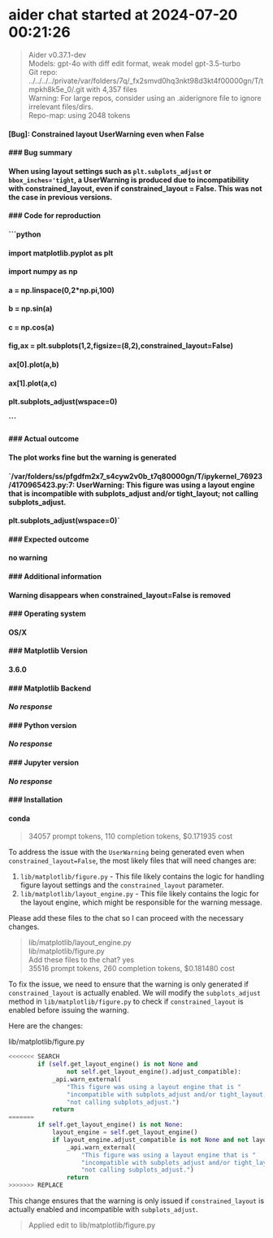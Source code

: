 
# aider chat started at 2024-07-20 00:21:26

> Aider v0.37.1-dev  
> Models: gpt-4o with diff edit format, weak model gpt-3.5-turbo  
> Git repo: ../../../../private/var/folders/7q/_fx2smvd0hq3nkt98d3kt4f00000gn/T/tmpkh8k5e_0/.git with 4,357 files  
> Warning: For large repos, consider using an .aiderignore file to ignore irrelevant files/dirs.  
> Repo-map: using 2048 tokens  

#### [Bug]: Constrained layout UserWarning even when False  
#### ### Bug summary  
####   
#### When using layout settings such as `plt.subplots_adjust` or `bbox_inches='tight`, a UserWarning is produced due to incompatibility with constrained_layout, even if constrained_layout = False. This was not the case in previous versions.  
####   
#### ### Code for reproduction  
####   
#### ```python  
#### import matplotlib.pyplot as plt  
#### import numpy as np  
#### a = np.linspace(0,2*np.pi,100)  
#### b = np.sin(a)  
#### c = np.cos(a)  
#### fig,ax = plt.subplots(1,2,figsize=(8,2),constrained_layout=False)  
#### ax[0].plot(a,b)  
#### ax[1].plot(a,c)  
#### plt.subplots_adjust(wspace=0)  
#### ```  
####   
####   
#### ### Actual outcome  
####   
#### The plot works fine but the warning is generated  
####   
#### `/var/folders/ss/pfgdfm2x7_s4cyw2v0b_t7q80000gn/T/ipykernel_76923/4170965423.py:7: UserWarning: This figure was using a layout engine that is incompatible with subplots_adjust and/or tight_layout; not calling subplots_adjust.  
####   plt.subplots_adjust(wspace=0)`  
####   
#### ### Expected outcome  
####   
#### no warning  
####   
#### ### Additional information  
####   
#### Warning disappears when constrained_layout=False is removed  
####   
#### ### Operating system  
####   
#### OS/X  
####   
#### ### Matplotlib Version  
####   
#### 3.6.0  
####   
#### ### Matplotlib Backend  
####   
#### _No response_  
####   
#### ### Python version  
####   
#### _No response_  
####   
#### ### Jupyter version  
####   
#### _No response_  
####   
#### ### Installation  
####   
#### conda  
> 34057 prompt tokens, 110 completion tokens, $0.171935 cost  

To address the issue with the `UserWarning` being generated even when `constrained_layout=False`, the most likely files that will need changes are:

1. `lib/matplotlib/figure.py` - This file likely contains the logic for handling figure layout settings and the `constrained_layout` parameter.
2. `lib/matplotlib/layout_engine.py` - This file likely contains the logic for the layout engine, which might be responsible for the warning message.

Please add these files to the chat so I can proceed with the necessary changes.

> lib/matplotlib/layout_engine.py  
> lib/matplotlib/figure.py  
> Add these files to the chat? yes  
> 35516 prompt tokens, 260 completion tokens, $0.181480 cost  

To fix the issue, we need to ensure that the warning is only generated if `constrained_layout` is actually enabled. We will modify the `subplots_adjust` method in `lib/matplotlib/figure.py` to check if `constrained_layout` is enabled before issuing the warning.

Here are the changes:

lib/matplotlib/figure.py
```python
<<<<<<< SEARCH
        if (self.get_layout_engine() is not None and
                not self.get_layout_engine().adjust_compatible):
            _api.warn_external(
                "This figure was using a layout engine that is "
                "incompatible with subplots_adjust and/or tight_layout; "
                "not calling subplots_adjust.")
            return
=======
        if self.get_layout_engine() is not None:
            layout_engine = self.get_layout_engine()
            if layout_engine.adjust_compatible is not None and not layout_engine.adjust_compatible:
                _api.warn_external(
                    "This figure was using a layout engine that is "
                    "incompatible with subplots_adjust and/or tight_layout; "
                    "not calling subplots_adjust.")
                return
>>>>>>> REPLACE
```

This change ensures that the warning is only issued if `constrained_layout` is actually enabled and incompatible with `subplots_adjust`.

> Applied edit to lib/matplotlib/figure.py  
